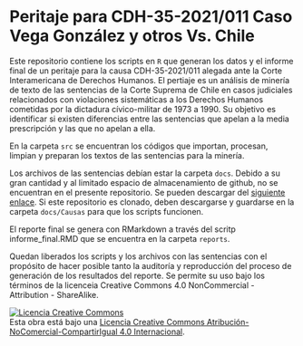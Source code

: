 # Peritaje para CDH-35-2021/011 Caso Vega González y otros Vs. Chile

Este repositorio contiene los scripts en `R` que generan los datos y el informe final de un peritaje para la causa CDH-35-2021/011 alegada ante la Corte Interamericana de Derechos Humanos. El pertiaje es un análisis de minería de texto de las sentencias de la Corte Suprema de Chile en casos judiciales relacionados con violaciones sistemáticas a los Derechos Humanos cometidas por la dictadura cívico-militar de 1973 a 1990. Su objetivo es identificar si existen diferencias entre las sentencias que apelan a la media prescripción y las que no apelan a ella.

En la carpeta `src` se encuentran los códigos que importan, procesan, limpian y preparan los textos de las sentencias para la minería.

Los archivos de las sentencias debían estar la carpeta `docs`. Debido a su gran cantidad y al limitado espacio de almacenamiento de github, no se encuentran en el presente repositorio. Se pueden descargar del [siguiente enlace](https://www.dropbox.com/sh/cwfkr16ocx12j55/AAAiLjUMcz0ktduiVPPYR0iAa?dl=1). Si este repositorio es clonado, deben descargarse y guardarse en la carpeta `docs/Causas` para que los scripts funcionen.

El reporte final se genera con RMarkdown a través del scritp informe_final.RMD que se encuentra en la carpeta `reports`.

Quedan liberados los scripts y los archivos con las sentencias con el propósito de hacer posible tanto la auditoría y reproducción del proceso de generación de los resultados del reporte. Se permite su uso bajo los términos de la licenceia Creative Commons 4.0 NonCommercial - Attribution - ShareAlike.

<a rel="license" href="http://creativecommons.org/licenses/by-nc-sa/4.0/"><img alt="Licencia Creative Commons" style="border-width:0" src="https://i.creativecommons.org/l/by-nc-sa/4.0/88x31.png" /></a><br />Esta obra está bajo una <a rel="license" href="http://creativecommons.org/licenses/by-nc-sa/4.0/">Licencia Creative Commons Atribución-NoComercial-CompartirIgual 4.0 Internacional</a>.


